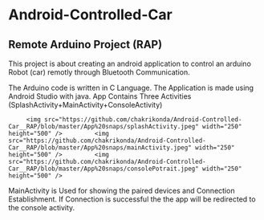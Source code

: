 # Android-Controlled-Car
## Remote Arduino Project (RAP)
This project is about creating an android application to control an arduino Robot (car) remotly through Bluetooth Communication.

The Arduino code is written in C Language.
The Application is made using Android Studio with java. App Contains Three Activities (SplashActivity+MainActivity+ConsoleActivity)

         <img src="https://github.com/chakrikonda/Android-Controlled-Car__RAP/blob/master/App%20snaps/splashActivity.jpeg" width="250" height="500" />         <img src="https://github.com/chakrikonda/Android-Controlled-Car__RAP/blob/master/App%20snaps/mainActivity.jpeg" width="250" height="500" />         <img src="https://github.com/chakrikonda/Android-Controlled-Car__RAP/blob/master/App%20snaps/consolePotrait.jpeg" width="250" height="500" />

MainActivity is Used for showing the paired devices and Connection Establishment. If Connection is successful the the app will be redirected to the console activity.
